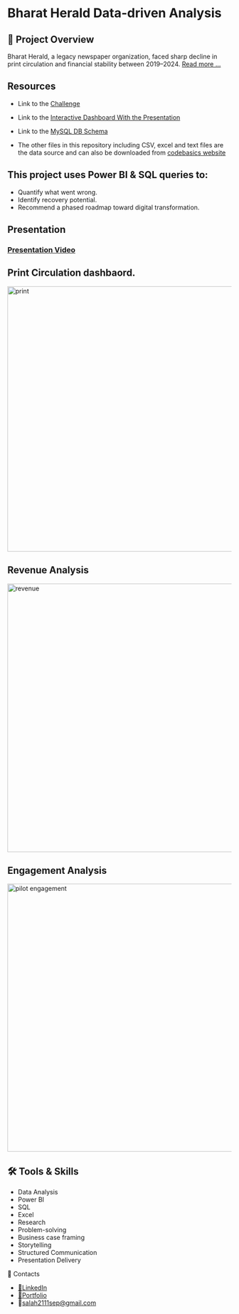 # Bharat Herald Data-driven Analysis

 ## 📌 Project Overview

Bharat Herald, a legacy newspaper organization, faced sharp decline in print circulation and financial stability between 2019–2024. 
<a href="https://github.com/Salah-Adam/Bharat-Herald---Data-Driven-Analysis/blob/main/Media_Problem%20Statement.pdf">Read more ...</a>

## Resources
- Link to the <a href="https://codebasics.io/challenges/codebasics-resume-project-challenge/21">Challenge</a>
- Link to the <a href="https://github.com/Salah-Adam/Bharat-Herald---Data-Driven-Analysis/blob/main/Insights/Bharat%20Herald%20Analysis.pbix">Interactive Dashboard With the Presentation</a>
- Link to the <a href="https://github.com/Salah-Adam/Bharat-Herald---Data-Driven-Analysis/blob/main/MySQL/the%20DB%20used%20.sql">MySQL DB Schema</a>

- The other files in this repository including CSV, excel and text files are the data source and can also be downloaded from <a href="https://codebasics.io/challenges/codebasics-resume-project-challenge/21">codebasics website</a> 

## This project uses Power BI & SQL queries to:
- Quantify what went wrong.
- Identify recovery potential.
- Recommend a phased roadmap toward digital transformation.

## Presentation
### <a href="https://www.youtube.com/watch?v=XzL2z64QrEM&t=12s">Presentation Video</a> 

 
## Print Circulation dashbaord.
<img width="1156" height="596" alt="print" src="https://github.com/user-attachments/assets/aeb9b10b-0b54-4322-a4b1-bdf50b906d0e" />

## Revenue Analysis
<img width="1153" height="603" alt="revenue" src="https://github.com/user-attachments/assets/8fa958b8-86a9-4a28-aace-7394d19de7b1" />

 ## Engagement Analysis
<img width="1155" height="602" alt="pilot engagement" src="https://github.com/user-attachments/assets/51325b77-de6a-4493-857a-745edcf389e8" />

## 🛠 Tools & Skills
- Data Analysis
- Power BI
- SQL
- Excel
- Research
- Problem-solving
- Business case framing
- Storytelling
- Structured Communication
- Presentation Delivery

🔗 Contacts

- <a href="https://www.linkedin.com/in/salah-adan-b99023248?lipi=urn%3Ali%3Apage%3Ad_flagship3_profile_view_base_contact_details%3BFYLCMxBdTTeW8o81rgCHsw%3D%3D">🔗LinkedIn</a>
- <a href="https://salah-analytics.netlify.app/">🔗Portfolio</a>
- 📧salah2111sep@gmail.com







